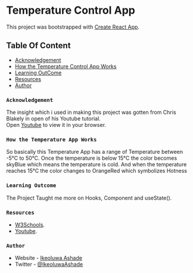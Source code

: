 # Temperature Control App

This project was bootstrapped with [Create React App](https://github.com/facebook/create-react-app).

## Table Of Content

- [Acknowledgement](#Acknowledgement)
- [How the Temperature Control App Works](#How-it-Works)
- [Learning OutCome](#Learning-OutCome)
- [Resources](#Resources)
- [Author](#Author)

### `Acknowledgement`

The insight which i used in making this project was gotten from Chris Blakely in open of his Youtube tutorial.\
Open [Youtube](https://youtu.be/V3bhcxpoxQU) to view it in your browser.

### `How the Temperature App Works`
So basically this Temperature App has a range of Temperature between -5°C to 50°C. Once the temperature is below 15°C the color becomes skyBlue which means the temperature is cold. And when the temperature reaches 15°C the color changes to OrangeRed which symbolizes Hotness

### `Learning Outcome`

The Project Taught me more on Hooks, Component and useState().


### `Resources`

- [W3Schools](https://www.w3schools.com).
- [Youtube](https://youtu.be/V3bhcxpoxQU).



### `Author`

- Website - [Ikeoluwa Ashade](https://github.com/IkeoluwaAshade/)
- Twitter - [@IkeoluwaAshade](https://www.twitter.com/IkeoluwaAshade/)


